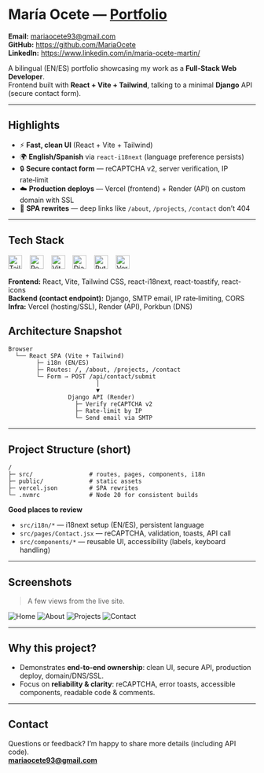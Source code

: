 # María Ocete — [Portfolio](https://mariaocete.com)

 
**Email:** mariaocete93@gmail.com  
**GitHub:** https://github.com/MariaOcete  
**LinkedIn:** https://www.linkedin.com/in/maria-ocete-martin/  

A bilingual (EN/ES) portfolio showcasing my work as a **Full‑Stack Web Developer**.  
Frontend built with **React + Vite + Tailwind**, talking to a minimal **Django** API (secure contact form).

---

## Highlights
- ⚡ **Fast, clean UI** (React + Vite + Tailwind)
- 🌍 **English/Spanish** via `react-i18next` (language preference persists)
- 🔒 **Secure contact form** — reCAPTCHA v2, server verification, IP rate‑limit
- ☁️ **Production deploys** — Vercel (frontend) + Render (API) on custom domain with SSL
- 🔗 **SPA rewrites** — deep links like `/about`, `/projects`, `/contact` don’t 404

---

## Tech Stack

<p align="left">
  <img src="https://cdn.jsdelivr.net/gh/devicons/devicon@latest/icons/tailwindcss/tailwindcss-original.svg" alt="Tailwind CSS" title="Tailwind CSS" height="28" />
  &nbsp;&nbsp;
  <img src="https://cdn.jsdelivr.net/gh/devicons/devicon@latest/icons/react/react-original.svg" alt="React" title="React" height="28" />
  &nbsp;&nbsp;
  <img src="https://cdn.jsdelivr.net/gh/devicons/devicon@latest/icons/vitejs/vitejs-original.svg" alt="Vite" title="Vite" height="28" />
  &nbsp;&nbsp;
  <img src="https://cdn.jsdelivr.net/gh/devicons/devicon@latest/icons/django/django-plain.svg" alt="Django" title="Django" height="28" />
  &nbsp;&nbsp;
  <img src="https://cdn.jsdelivr.net/gh/devicons/devicon@latest/icons/python/python-original.svg" alt="Python" title="Python" height="28" />
  &nbsp;&nbsp;
  <img src="https://cdn.jsdelivr.net/gh/devicons/devicon@latest/icons/vercel/vercel-original.svg" alt="Vercel" title="Vercel" height="28" />
</p>
    
          
          


**Frontend:** React, Vite, Tailwind CSS, react-i18next, react-toastify, react-icons  
**Backend (contact endpoint):** Django, SMTP email, IP rate‑limiting, CORS  
**Infra:** Vercel (hosting/SSL), Render (API), Porkbun (DNS)


## Architecture Snapshot
```
Browser
  └── React SPA (Vite + Tailwind)
        ├─ i18n (EN/ES)
        ├─ Routes: /, /about, /projects, /contact
        └─ Form → POST /api/contact/submit
                         │
                         ▼
                 Django API (Render)
                   ├─ Verify reCAPTCHA v2
                   ├─ Rate‑limit by IP
                   └─ Send email via SMTP
```

---

## Project Structure (short)
```
/
├─ src/                # routes, pages, components, i18n
├─ public/             # static assets
├─ vercel.json         # SPA rewrites
└─ .nvmrc              # Node 20 for consistent builds
```

**Good places to review**
- `src/i18n/*` — i18next setup (EN/ES), persistent language
- `src/pages/Contact.jsx` — reCAPTCHA, validation, toasts, API call
- `src/components/*` — reusable UI, accessibility (labels, keyboard handling)

---

## Screenshots
> A few views from the live site.

![Home](https://github.com/user-attachments/assets/5149eadc-5998-4619-beeb-2025972807c5)
![About](https://github.com/user-attachments/assets/50022591-4ea1-48e6-ba2d-5761e4c951e1)
![Projects](https://github.com/user-attachments/assets/d9781f8b-86c0-4799-915d-225a64f73d96)
![Contact](https://github.com/user-attachments/assets/9c180cbc-a921-4054-8afe-e44450f4e377)

---

## Why this project?
- Demonstrates **end‑to‑end ownership**: clean UI, secure API, production deploy, domain/DNS/SSL.  
- Focus on **reliability & clarity**: reCAPTCHA, error toasts, accessible components, readable code & comments.

---

## Contact
Questions or feedback? I’m happy to share more details (including API code).  
**mariaocete93@gmail.com**
